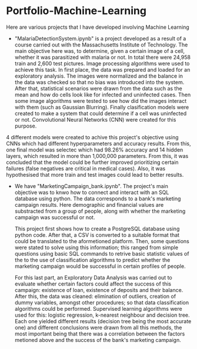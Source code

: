 # Portfolio-Machine-Learning

Here are various projects that I have developed involving Machine Learning 

* "MalariaDetectionSystem.ipynb" is a project developed as a result of a course carried out with the Massachusetts Institute of Technology. The main objective here was, to determine, given a certain image of a cell, whether it was parasitized with malaria or not. In total there were 24,958 train and 2,600 test pictures. Image processing algorithms were used to achieve this task. In first place, the data was prepared and loaded for an exploratory analysis. The images were normalized and the balance in the data was checked so that no bias was introduced into   the system. After that, statistical scenarios were drawn from the data such as the mean and how do cells look like for infected and uninfected cases. Then some image algorithms were tested to see how did the images interact with them (such as Gaussian Blurring). Finally clasification models were created to make a system that could determine if a cell was uninfected or not. Convolutional Neural Networks (CNN) were created for this purpose.

4 different models were created to achive this project's objective using CNNs which had different hyperparameters and accuracy results. From this, one final model was selectec which had 98.26% accuracy and 14 hidden layers, which resulted in more than 1,000,000 parameters. From this, it was concluded that the model could be further improved prioritizing certain failures (false negatives are critical in medical cases). Also, it was hypothesised that more train and test images could lead to better results. 


* We have "MarketingCampaign_bank.ipynb". The project's main objective was to knwo how to connect and interact with an SQL database using python. The data corresponds   to a bank's   marketing campaign results. Here demographic and financial values are substracted from a group of people, along with whether the marketing campaign       was successful or   not.

  This project first shows how to create a PostgreSQL database using python code. After that, a CSV is converted to a suitable format that could be translated to the     aformetioned platform. Then, some questions were stated to solve using this information; this ranged from simple questions using basic SQL commands to retrive basic   statistic values of the to the use of classification algorithms to predict whether the marketing campaign would be successful in certain profiles of people.

  For this last part, an Exploratory Data Analysis was carried out to evaluate whether certain factors could affect the success of this campaign: existence of loan,     existence of deposits and their balance. After this, the data was cleaned: elimination of outliers, creation of dummy variables, amongst other procedures; so that     data classification algorithms could be performed. Supervised learning algorithms were used for this: logistic regression, k-nearest neighbour and decision tree.       Each one yielded different results (decision tree being the most accurate one) and different conclusions were drawn from all this methods, the most important being     that there was a correlation between the factors metioned above and the success of the bank's marketing campaign.
